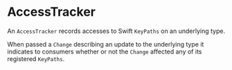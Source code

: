 # AccessTracker

An `AccessTracker` records accesses to Swift `KeyPaths` on an underlying type.

When passed a `Change` describing an update to the underlying type it indicates
to consumers whether or not the `Change` affected any of its registered `KeyPaths`.

